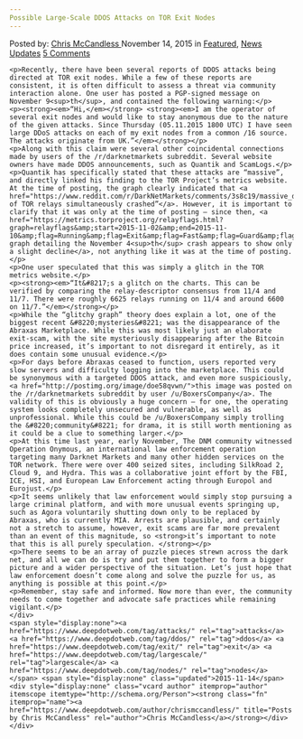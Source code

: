 ```yaml
---
Possible Large-Scale DDOS Attacks on TOR Exit Nodes
---
```

<article class="post-listing post-12118 post type-post status-publish format-standard has-post-thumbnail hentry  tag-attacks tag-ddos tag-exit tag-largescale tag-nodes 
    <div class="post-inner">
        <span>Posted by: <a href="https://www.deepdotweb.com/author/chrismccandless/" title="">Chris McCandless </a></span>
    <span>November 14, 2015</span>
    <span>in <a href="https://www.deepdotweb.com/category/deepdot-news/" rel="category tag">Featured</a>, <a href="https://www.deepdotweb.com/category/news-updates/" rel="category tag">News Updates</a></span>
    <span><a href="https://www.deepdotweb.com/2015/11/14/possible-large-scale-ddos-attacks-on-tor-exit-nodes/#comments">5 Comments</a></span>
    </p>
    <div class="clear"></div>
    
    <p>Recently, there have been several reports of DDOS attacks being directed at TOR exit nodes. While a few of these reports are consistent, it is often difficult to assess a threat via community interaction alone. One user has posted a PGP-signed message on November 9<sup>th</sup>, and contained the following warning:</p>
    <p><strong><em>“Hi,</em></strong> <strong><em>I am the operator of several exit nodes and would like to stay anonymous due to the nature of the given attacks. Since Thursday (05.11.2015 1800 UTC) I have seen large DDoS attacks on each of my exit nodes from a common /16 source. The attacks originate from UK.”</em></strong></p>
    <p>Along with this claim were several other coincidental connections made by users of the /r/darknetmarkets subreddit. Several website owners have made DDOS announcements, such as Quantik and ScamLogs.</p>
    <p>Quantik has specifically stated that these attacks are “massive”, and directly linked his finding to the TOR Project’s metrics website. At the time of posting, the graph clearly indicated that <a href="https://www.reddit.com/r/DarkNetMarkets/comments/3s8c19/massive_ddoses_being_reported_everywhere_on_the/">“1/3 of TOR relays simultaneously crashed”</a>. However, it is important to clarify that it was only at the time of posting – since then, <a href="https://metrics.torproject.org/relayflags.html?graph=relayflags&amp;start=2015-11-02&amp;end=2015-11-10&amp;flag=Running&amp;flag=Exit&amp;flag=Fast&amp;flag=Guard&amp;flag=Stable&amp;flag=HSDir">the graph detailing the November 4<sup>th</sup> crash appears to show only a slight decline</a>, not anything like it was at the time of posting.</p>
    <p>One user speculated that this was simply a glitch in the TOR metrics website.</p>
    <p><strong><em>“It&#8217;s a glitch on the charts. This can be verified by comparing the relay-descriptor consensus from 11/4 and 11/7. There were roughly 6625 relays running on 11/4 and around 6600 on 11/7.”</em></strong></p>
    <p>While the “glitchy graph” theory does explain a lot, one of the biggest recent &#8220;mysteries&#8221; was the disappearance of the Abraxas Marketplace. While this was most likely just an elaborate exit-scam, with the site mysteriously disappearing after the Bitcoin price increased, it’s important to not disregard it entirely, as it does contain some unusual evidence.</p>
    <p>For days before Abraxas ceased to function, users reported very slow servers and difficulty logging into the marketplace. This could be synonymous with a targeted DDOS attack, and even more suspiciously, <a href="http://postimg.org/image/doe58qvwn/">this image was posted on the /r/darknetmarkets subreddit by user /u/BoxersCompany</a>. The validity of this is obviously a huge concern – for one, the operating system looks completely unsecured and vulnerable, as well as unprofessional. While this could be /u/BoxersCompany simply trolling the &#8220;community&#8221; for drama, it is still worth mentioning as it could be a clue to something larger.</p>
    <p>At this time last year, early November, The DNM community witnessed Operation Onymous, an international law enforcement operation targeting many Darknet Markets and many other hidden services on the TOR network. There were over 400 seized sites, including SilkRoad 2, Cloud 9, and Hydra. This was a collaborative joint effort by the FBI, ICE, HSI, and European Law Enforcement acting through Europol and Eurojust.</p>
    <p>It seems unlikely that law enforcement would simply stop pursuing a large criminal platform, and with more unusual events springing up, such as Agora voluntarily shutting down only to be replaced by Abraxas, who is currently MIA. Arrests are plausible, and certainly not a stretch to assume, however, exit scams are far more prevalent than an event of this magnitude, so <strong>it’s important to note that this is all purely speculation. </strong></p>
    <p>There seems to be an array of puzzle pieces strewn across the dark net, and all we can do is try and put them together to form a bigger picture and a wider perspective of the situation. Let’s just hope that law enforcement doesn’t come along and solve the puzzle for us, as anything is possible at this point.</p>
    <p>Remember, stay safe and informed. Now more than ever, the community needs to come together and advocate safe practices while remaining vigilant.</p>
    </div>
    <span style="display:none"><a href="https://www.deepdotweb.com/tag/attacks/" rel="tag">attacks</a> <a href="https://www.deepdotweb.com/tag/ddos/" rel="tag">ddos</a> <a href="https://www.deepdotweb.com/tag/exit/" rel="tag">exit</a> <a href="https://www.deepdotweb.com/tag/largescale/" rel="tag">largescale</a> <a href="https://www.deepdotweb.com/tag/nodes/" rel="tag">nodes</a> </span> <span style="display:none" class="updated">2015-11-14</span>
    <div style="display:none" class="vcard author" itemprop="author" itemscope itemtype="http://schema.org/Person"><strong class="fn" itemprop="name"><a href="https://www.deepdotweb.com/author/chrismccandless/" title="Posts by Chris McCandless" rel="author">Chris McCandless</a></strong></div>
    </div>
</article>

